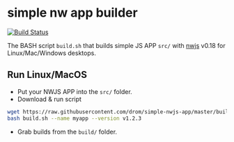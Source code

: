 # simple nw app builder

[![Build Status](https://travis-ci.org/drom/simple-nwjs-app.svg?branch=master)](https://travis-ci.org/drom/simple-nwjs-app)

The BASH script `build.sh` that builds simple JS APP `src/` with [nwjs](http://nwjs.io) v0.18 for Linux/Mac/Windows desktops.

## Run Linux/MacOS

  * Put your NWJS APP into the `src/` folder.
  * Download & run script
```bash
wget https://raw.githubusercontent.com/drom/simple-nwjs-app/master/build.sh -O build.sh
bash build.sh --name myapp --version v1.2.3
```
  * Grab builds from the `build/` folder.
